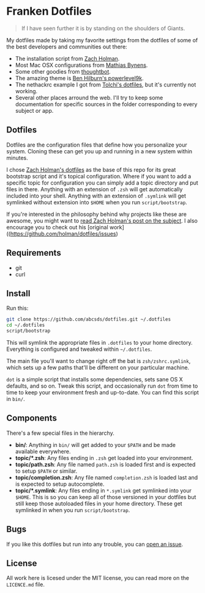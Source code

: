 # Franken Dotfiles

> If I have seen further it is by standing on the shoulders of Giants.

My dotfiles made by taking my favorite settings from the dotfiles of some of the best developers and communities out there:

- The installation script from [Zach Holman](https://github.com/holman).
- Most Mac OSX configurations from [Mathias Bynens](https://github.com/mathiasbynens/dotfiles).
- Some other goodies from [thoughtbot](https://github.com/thoughtbot/dotfiles).
- The amazing theme is [Ben Hilburn's powerlevel9k](https://github.com/bhilburn/powerlevel9k).
- The nethackrc example I got from [Tolchi's dotfiles](https://github.com/Tolchi/dotfile
), but it's currently not working.
- Several other places arround the web. I'll try to keep some documentation for specific sources in the folder corresponding to every subject or app.



## Dotfiles

Dotfiles are the configuration files that define how you personalize your system. Cloning these can get you up and running in a new system within minutes.

I chose [Zach Holman's dotfiles](https://github.com/holman/dotfiles) as the base of this repo for its great bootstrap script and it's topical configuration. Where if you want to add a specific topic for configuration you can simply add a topic directory and put
files in there. Anything with an extension of `.zsh` will get automatically
included into your shell. Anything with an extension of `.symlink` will get
symlinked without extension into `$HOME` when you run `script/bootstrap`.

If you're interested in the philosophy behind why projects like these are
awesome, you might want to [read Zach Holman's post on the
subject](http://zachholman.com/2010/08/dotfiles-are-meant-to-be-forked/). I also encourage you to check out his [original work]((https://github.com/holman/dotfiles/issues)

## Requirements

 - git
 - curl

## Install

Run this:

```sh
git clone https://github.com/abcsds/dotfiles.git ~/.dotfiles
cd ~/.dotfiles
script/bootstrap
```

This will symlink the appropriate files in `.dotfiles` to your home directory.
Everything is configured and tweaked within `~/.dotfiles`.

The main file you'll want to change right off the bat is `zsh/zshrc.symlink`,
which sets up a few paths that'll be different on your particular machine.

`dot` is a simple script that installs some dependencies, sets sane OS X
defaults, and so on. Tweak this script, and occasionally run `dot` from
time to time to keep your environment fresh and up-to-date. You can find
this script in `bin/`.

## Components

There's a few special files in the hierarchy.

- **bin/**: Anything in `bin/` will get added to your `$PATH` and be made
  available everywhere.
- **topic/\*.zsh**: Any files ending in `.zsh` get loaded into your
  environment.
- **topic/path.zsh**: Any file named `path.zsh` is loaded first and is
  expected to setup `$PATH` or similar.
- **topic/completion.zsh**: Any file named `completion.zsh` is loaded
  last and is expected to setup autocomplete.
- **topic/\*.symlink**: Any files ending in `*.symlink` get symlinked into
  your `$HOME`. This is so you can keep all of those versioned in your dotfiles
  but still keep those autoloaded files in your home directory. These get
  symlinked in when you run `script/bootstrap`.

## Bugs

If you like this dotfiles but run into any trouble, you can [open an issue](https://github.com/abcsds/dotfiles/issues).

## License

All work here is licesed under the MIT license, you can read more on the `LICENCE.md` file.
